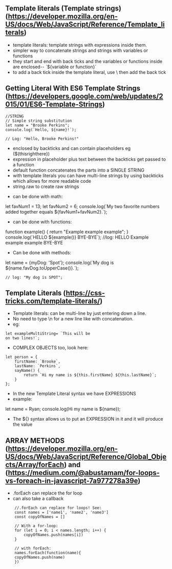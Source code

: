 ## Template literals (Template strings) (https://developer.mozilla.org/en-US/docs/Web/JavaScript/Reference/Template_literals)
<ul>
<li>template literals: template strings with expressions inside them.
<li>simpler way to concatenate strings and strings with variables or functions
<li>they start and end with back ticks and the variables or functions inside are enclosed-- `${variable or function}`
<li>to add a back tick inside the template literal, use \ then add the back tick
</ul>

## Getting Literal With ES6 Template Strings (https://developers.google.com/web/updates/2015/01/ES6-Template-Strings)

    //STRING
    // Simple string substitution
    let name = "Brooke Perkins";
    console.log(`Hello, ${name}!`);

    // Log: "Hello, Brooke Perkins!"

<ul>
<li>enclosed by backticks and can contain placeholders eg (${thisrighthere})
<li>expression in placeholder plus text between the backticks get passed to a function
<li>default function concatenates the parts into a SINGLE STRING
<li>with template literals you can have multi-line strings by using backticks which allows for more readable code
<li>string.raw to create raw strings
</ul>

<ul>
<li>can be done with math:</ul>
    let favNum1 = 13;
    let favNum2 = 6;
    console.log(`My two favorite numbers added together equals ${favNum1+favNum2}.`);

<ul>
<li>can be done with functions:</ul>
    function example() { return "Example example example"; }
    console.log(`HELLO ${example()} BYE-BYE`);
    //log: HELLO Example example example BYE-BYE

<ul>
<li>Can be done with methods:</ul> 
    let name = {myDog: 'Spot'};
    console.log(`My dog is ${name.favDog.toUpperCase()}.`);

    // log: "My dog is SPOT";

## Template Literals (https://css-tricks.com/template-literals/)
<ul>
<li>Template literals: can be multi-line by just entering down a line. 
<li>No need to type \n for a new line like with concatenation.

<li>eg:</ul>

    let exampleMultiString= `This will be
    on two lines!`;
<ul>
<li>COMPLEX OBJECTS too, look here:</ul>
    
    let person = {
        firstName: `Brooke`,
        lastName: `Perkins`,
        sayName() {
            return `Hi my name is ${this.firstName} ${this.lastName}`;
        }
    };
<ul>
<li>In the new Template Literal syntax we have EXPRESSIONS
<li>example:</ul> 
    let name = Ryan;
    console.log(Hi my name is ${name});
<ul>
<li>The ${} syntax allows us to put an EXPRESSION in it and it will produce the value </ul>

## ARRAY METHODS (https://developer.mozilla.org/en-US/docs/Web/JavaScript/Reference/Global_Objects/Array/forEach) and (https://medium.com/@abustamam/for-loops-vs-foreach-in-javascript-7a977278a39e)
<ul>
<li>.forEach can replace the for loop
<li>can also take a callback</ul>

        //.forEach can replace for loops! See:
        const names = ['name1', 'name2', 'name3']
        const copyOfNames = []

        // With a for-loop:
        for (let i = 0; i < names.length; i++) {
            copyOfNames.push(names[i])
        }

        // with forEach:
        names.forEach(function(name){
        copyOfNames.push(name)
        })